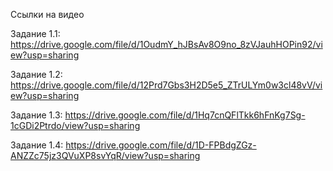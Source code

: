 Ссылки на видео

Задание 1.1: 
https://drive.google.com/file/d/1OudmY_hJBsAv8O9no_8zVJauhHOPin92/view?usp=sharing

Задание 1.2:
https://drive.google.com/file/d/12Prd7Gbs3H2D5e5_ZTrULYm0w3cl48vV/view?usp=sharing

Задание 1.3:
https://drive.google.com/file/d/1Hq7cnQFlTkk6hFnKg7Sg-1cGDi2Ptrdo/view?usp=sharing

Задание 1.4:
https://drive.google.com/file/d/1D-FPBdgZGz-ANZZc75jz3QVuXP8svYqR/view?usp=sharing